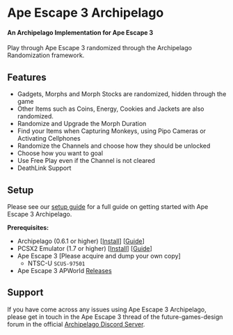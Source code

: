 Ape Escape 3 Archipelago
========================
#### An Archipelago Implementation for Ape Escape 3

Play through Ape Escape 3 randomized through the Archipelago Randomization framework.

Features
--------
- Gadgets, Morphs and Morph Stocks are randomized, hidden through the game
- Other Items such as Coins, Energy, Cookies and Jackets are also randomized.
- Randomize and Upgrade the Morph Duration
- Find your Items when Capturing Monkeys, using Pipo Cameras or Activating Cellphones
- Randomize the Channels and choose how they should be unlocked
- Choose how you want to goal
- Use Free Play even if the Channel is not cleared
- DeathLink Support

Setup
-----
Please see our [setup guide](./worlds/ape_escape_3/docs/setup.md) for a full guide on getting started with Ape Escape 3 Archipelago.

**Prerequisites:**
- Archipelago (0.6.1 or higher) [[Install](https://github.com/ArchipelagoMW/Archipelago)] [[Guide](https://archipelago.gg/tutorial/Archipelago/setup/en)]
- PCSX2 Emulator (1.7 or higher) [[Install](https://pcsx2.net/downloads)] [[Guide](https://pcsx2.net/docs/category/setup)]
- Ape Escape 3 [Please acquire and dump your own copy]
    - NTSC-U `SCUS-97501`
- Ape Escape 3 APWorld [Releases](https://github.com/aidanii24/ae3-archipelago/releases)

Support
-------
If you have come across any issues using Ape Escape 3 Archipelago, please get in touch in the Ape Escape 3 thread of the future-games-design forum in the official [Archipelago Discord Server](https://discord.com/channels/731205301247803413/1336332485788831825).